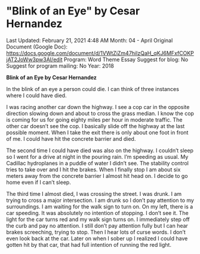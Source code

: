 # "Blink of an Eye" by Cesar Hernandez

Last Updated: February 21, 2021 4:48 AM
Month: 04 - April
Original Document (Google Doc): https://docs.google.com/document/d/1VWtZiZm47hiIzQaH_qKJ6MFxfCOKPjAT2JoWw3pw3AI/edit
Program: Word Theme Essay
Suggest for blog: No
Suggest for program mailing: No
Year: 2018

**Blink of an Eye by Cesar Hernandez**

In the blink of an eye a person could die. I can think of three instances where I could have died.

I was racing another car down the highway. I see a cop car in the opposite direction slowing down and about to cross the grass median. I know the cop is coming for us for going eighty miles per hour in moderate traffic. The other car doesn’t see the cop. I basically slide off the highway at the last possible moment. When I take the exit there is only about one foot in front of me. I could have hit the concrete barrier and died.

The second time I could have died was also on the highway. I couldn’t sleep so I went for a drive at night in the pouring rain. I’m speeding as usual. My Cadillac hydroplanes in a puddle of water I didn’t see. The stability control tries to take over and I hit the brakes. When I finally stop I am about six meters away from the concrete barrier I almost hit head on. I decide to go home even if I can’t sleep.

The third time I almost died, I was crossing the street. I was drunk. I am trying to cross a major intersection. I am drunk so I don’t pay attention to my surroundings. I am waiting for the walk sign to turn on. On my left, there is a car speeding. It was absolutely no intention of stopping. I don’t see it. The light for the car turns red and my walk sign turns on. I immediately step off the curb and pay no attention. I still don’t pay attention fully but I can hear brakes screeching, trying to stop. Then I hear lots of curse words. I don’t even look back at the car. Later on when I sober up I realized I could have gotten hit by that car, that had full intention of running the red light.